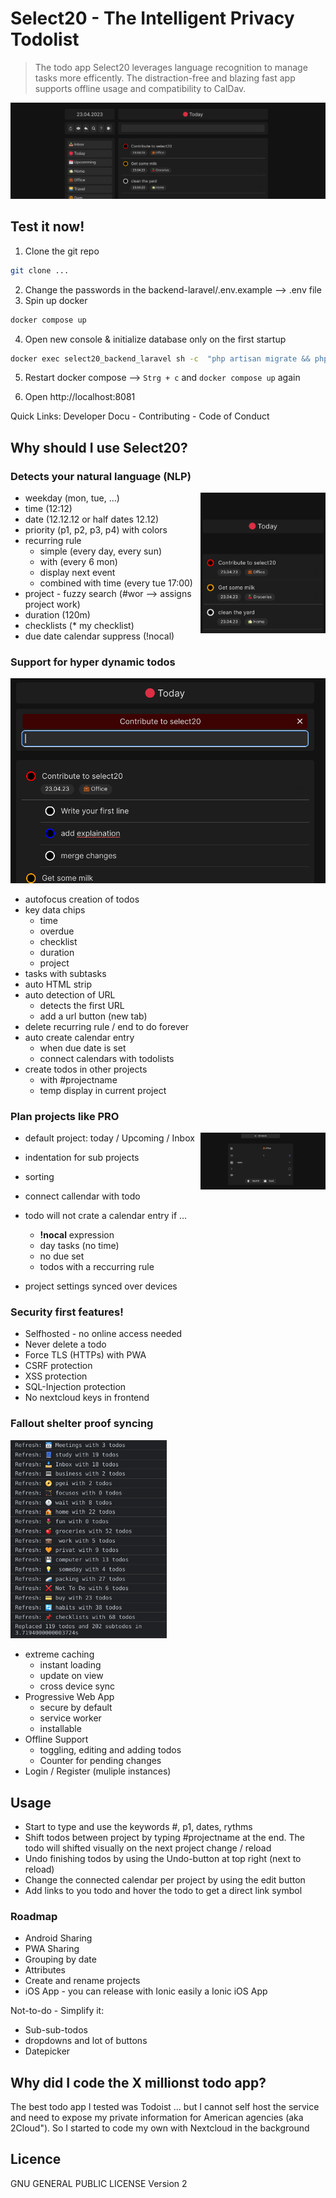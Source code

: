 # Select20 - The Intelligent Privacy Todolist

> The todo app Select20 leverages language recognition to manage tasks more efficently. The distraction-free and blazing fast app supports offline usage and compatibility to CalDav.

<img src="images/inbox.png" alt="drawing"/>

## Test it now!

1. Clone the git repo

```sh
git clone ...
```

2. Change the passwords in the backend-laravel/.env.example --> .env file
3. Spin up docker

```sh
docker compose up
```

4. Open new console & initialize database only on the first startup

```sh
docker exec select20_backend_laravel sh -c  "php artisan migrate && php artisan jwt:secret -f && php artisan key:generate"
```
5. Restart docker compose --> `Strg + c` and `docker compose up` again

6. Open http://localhost:8081

Quick Links: Developer Docu - Contributing - Code of Conduct

## Why should I use Select20?

### Detects your natural language (NLP)

<img src="images/mobile.png" align="right" alt="drawing" width="200"/>

- weekday (mon, tue, ...)
- time (12:12)
- date (12.12.12 or half dates 12.12)
- priority (p1, p2, p3, p4) with colors
- recurring rule
  - simple (every day, every sun)
  - with (every 6 mon)
  - display next event
  - combined with time (every tue 17:00)
- project - fuzzy search (#wor --> assigns project work)
- duration (120m)
- checklists (\* my checklist)
- due date calendar suppress (!nocal)

### Support for hyper dynamic todos

<img src="images/subtasks.png" alt="drawing"/>

- autofocus creation of todos
- key data chips
  - time
  - overdue
  - checklist
  - duration
  - project
- tasks with subtasks
- auto HTML strip
- auto detection of URL
  - detects the first URL
  - add a url button (new tab)
- delete recurring rule / end to do forever
- auto create calendar entry
  - when due date is set
  - connect calendars with todolists
- create todos in other projects
  - with #projectname
  - temp display in current project

### Plan projects like PRO

<img src="images/projects.png" align="right" alt="drawing" width="200"/>

- default project: today / Upcoming / Inbox
- indentation for sub projects
- sorting
- connect callendar with todo

- todo will not crate a calendar entry if ...
  - **!nocal** expression
  - day tasks (no time)
  - no due set
  - todos with a reccurring rule
- project settings synced over devices

### Security first features!

- Selfhosted - no online access needed
- Never delete a todo
- Force TLS (HTTPs) with PWA
- CSRF protection
- XSS protection
- SQL-Injection protection
- No nextcloud keys in frontend

### Fallout shelter proof syncing

<img src="images/fast.png" alt="drawing" width="250"/>

- extreme caching
  - instant loading
  - update on view
  - cross device sync
- Progressive Web App
  - secure by default
  - service worker
  - installable
- Offline Support
  - toggling, editing and adding todos
  - Counter for pending changes
- Login / Register (muliple instances)

## Usage

- Start to type and use the keywords #, p1, dates, rythms
- Shift todos between project by typing #projectname at the end. The todo will shifted visually on the next project change / reload
- Undo finishing todos by using the Undo-button at top right (next to reload)
- Change the connected calendar per project by using the edit button
- Add links to you todo and hover the todo to get a direct link symbol

### Roadmap

- Android Sharing
- PWA Sharing
- Grouping by date
- Attributes
- Create and rename projects
- iOS App - you can release with Ionic easily a Ionic iOS App

Not-to-do - Simplify it:

- Sub-sub-todos
- dropdowns and lot of buttons
- Datepicker

## Why did I code the X millionst todo app?

The best todo app I tested was Todoist ... but I cannot self host the service and need to expose my private information for American agencies (aka 2Cloud"). So I started to code my own with Nextcloud in the background

## Licence

GNU GENERAL PUBLIC LICENSE Version 2
